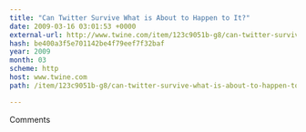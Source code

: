 ```yaml
---
title: "Can Twitter Survive What is About to Happen to It?"
date: 2009-03-16 03:01:53 +0000
external-url: http://www.twine.com/item/123c9051b-g8/can-twitter-survive-what-is-about-to-happen-to-it
hash: be400a3f5e701142be4f79eef7f32baf
year: 2009
month: 03
scheme: http
host: www.twine.com
path: /item/123c9051b-g8/can-twitter-survive-what-is-about-to-happen-to-it

---
```


Comments
